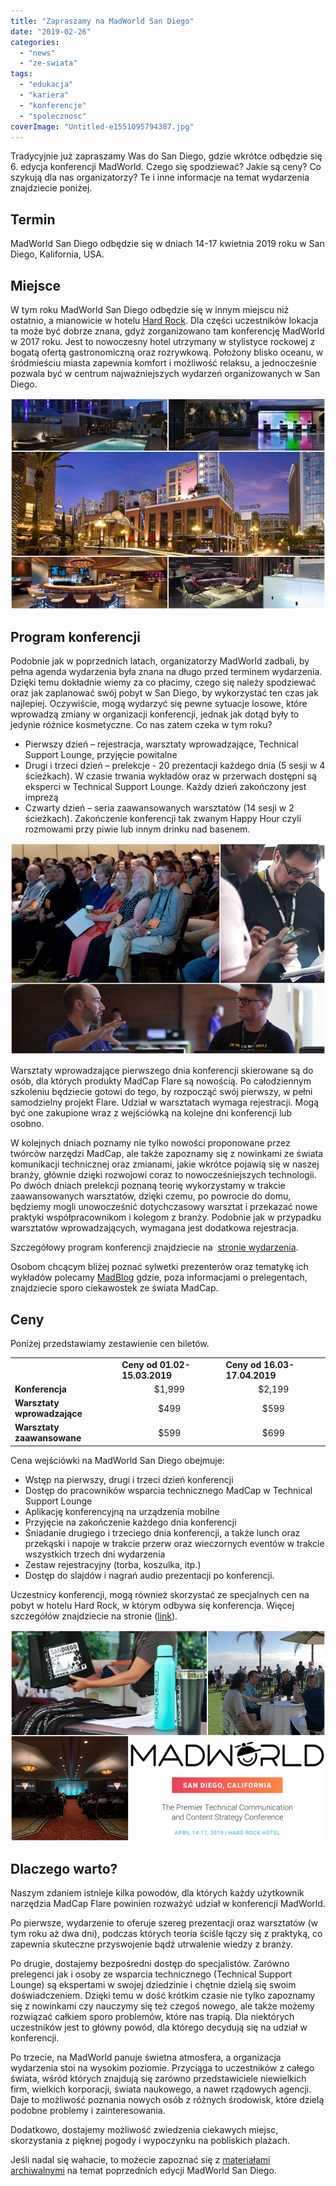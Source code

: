 ```yaml
---
title: "Zapraszamy na MadWorld San Diego"
date: "2019-02-26"
categories:
  - "news"
  - "ze-swiata"
tags:
  - "edukacja"
  - "kariera"
  - "konferencje"
  - "spolecznosc"
coverImage: "Untitled-e1551095794387.jpg"
---
```


Tradycyjnie już zapraszamy Was do San Diego, gdzie wkrótce odbędzie się 6. edycja konferencji MadWorld. Czego się spodziewać? Jakie są ceny? Co szykują dla nas organizatorzy? Te i inne informacje na temat wydarzenia znajdziecie poniżej.

## Termin

MadWorld San Diego odbędzie się w dniach 14-17 kwietnia 2019 roku w San Diego, Kalifornia, USA.

## Miejsce

W tym roku MadWorld San Diego odbędzie się w innym miejscu niż ostatnio, a mianowicie w hotelu [Hard Rock](http://www.hardrockhotelsd.com/). Dla części uczestników lokacja ta może być dobrze znana, gdyż zorganizowano tam konferencję MadWorld w 2017 roku. Jest to nowoczesny hotel utrzymany w stylistyce rockowej z bogatą ofertą gastronomiczną oraz rozrywkową. Położony blisko oceanu, w śródmieściu miasta zapewnia komfort i możliwość relaksu, a jednocześnie pozwala być w centrum najważniejszych wydarzeń organizowanych w San Diego.

![](images/page2.jpg)

## Program konferencji

Podobnie jak w poprzednich latach, organizatorzy MadWorld zadbali, by pełna agenda wydarzenia była znana na długo przed terminem wydarzenia. Dzięki temu dokładnie wiemy za co płacimy, czego się należy spodziewać oraz jak zaplanować swój pobyt w San Diego, by wykorzystać ten czas jak najlepiej. Oczywiście, mogą wydarzyć się pewne sytuacje losowe, które wprowadzą zmiany w organizacji konferencji, jednak jak dotąd były to jedynie różnice kosmetyczne. Co nas zatem czeka w tym roku?

- Pierwszy dzień – rejestracja, warsztaty wprowadzające, Technical Support Lounge, przyjęcie powitalne
- Drugi i trzeci dzień – prelekcje - 20 prezentacji każdego dnia (5 sesji w 4 ścieżkach). W czasie trwania wykładów oraz w przerwach dostępni są eksperci w Technical Support Lounge. Każdy dzień zakończony jest imprezą
- Czwarty dzień – seria zaawansowanych warsztatów (14 sesji w 2 ścieżkach). Zakończenie konferencji tak zwanym Happy Hour czyli rozmowami przy piwie lub innym drinku nad basenem.

![](images/page1.jpg)

Warsztaty wprowadzające pierwszego dnia konferencji skierowane są do osób, dla których produkty MadCap Flare są nowością. Po całodziennym szkoleniu będziecie gotowi do tego, by rozpocząć swój pierwszy, w pełni samodzielny projekt Flare. Udział w warsztatach wymaga rejestracji. Mogą być one zakupione wraz z wejściówką na kolejne dni konferencji lub osobno.

W kolejnych dniach poznamy nie tylko nowości proponowane przez twórców narzędzi MadCap, ale także zapoznamy się z nowinkami ze świata komunikacji technicznej oraz zmianami, jakie wkrótce pojawią się w naszej branży, głównie dzięki rozwojowi coraz to nowocześniejszych technologii. Po dwóch dniach prelekcji poznaną teorię wykorzystamy w trakcie zaawansowanych warsztatów, dzięki czemu, po powrocie do domu, będziemy mogli unowocześnić dotychczasowy warsztat i przekazać nowe praktyki współpracownikom i kolegom z branży. Podobnie jak w przypadku warsztatów wprowadzających, wymagana jest dodatkowa rejestracja.

Szczegółowy program konferencji znajdziecie na  [stronie wydarzenia](https://www.madcapsoftware.com/conference/madworld-2019/schedule/#content).

Osobom chcącym bliżej poznać sylwetki prezenterów oraz tematykę ich wykładów polecamy [MadBlog](https://www.madcapsoftware.com/blog/) gdzie, poza informacjami o prelegentach, znajdziecie sporo ciekawostek ze świata MadCap.

## Ceny

Poniżej przedstawiamy zestawienie cen biletów.

<table><tbody><tr><td></td><td><strong>Ceny od 01.02-15.03.2019</strong></td><td><strong>Ceny od 16.03-17.04.2019</strong></td></tr><tr><td><strong>Konferencja</strong></td><td style="text-align: center;">$1,999</td><td style="text-align: center;">$2,199</td></tr><tr><td><strong>Warsztaty wprowadzające</strong></td><td style="text-align: center;">$499</td><td style="text-align: center;">$599</td></tr><tr><td><strong>Warsztaty zaawansowane</strong></td><td style="text-align: center;">$599</td><td style="text-align: center;">$699</td></tr></tbody></table>

Cena wejściówki na MadWorld San Diego obejmuje:

- Wstęp na pierwszy, drugi i trzeci dzień konferencji
- Dostęp do pracowników wsparcia technicznego MadCap w Technical Support Lounge
- Aplikację konferencyjną na urządzenia mobilne
- Przyjęcie na zakończenie każdego dnia konferencji
- Śniadanie drugiego i trzeciego dnia konferencji, a także lunch oraz przekąski i napoje w trakcie przerw oraz wieczornych eventów w trakcie wszystkich trzech dni wydarzenia
- Zestaw rejestracyjny (torba, koszulka, itp.)
- Dostęp do slajdów i nagrań audio prezentacji po konferencji.

Uczestnicy konferencji, mogą również skorzystać ze specjalnych cen na pobyt w hotelu Hard Rock, w którym odbywa się konferencja. Więcej szczegółów znajdziecie na stronie ([link](https://www.madcapsoftware.com/conference/madworld-2019/pricing.aspx#content)).

![](images/page3.jpg)

## Dlaczego warto?

Naszym zdaniem istnieje kilka powodów, dla których każdy użytkownik narzędzia MadCap Flare powinien rozważyć udział w konferencji MadWorld.

Po pierwsze, wydarzenie to oferuje szereg prezentacji oraz warsztatów (w tym roku aż dwa dni), podczas których teoria ściśle łączy się z praktyką, co zapewnia skuteczne przyswojenie bądź utrwalenie wiedzy z branży.

Po drugie, dostajemy bezpośredni dostęp do specjalistów. Zarówno prelegenci jak i osoby ze wsparcia technicznego (Technical Support Lounge) są ekspertami w swojej dziedzinie i chętnie dzielą się swoim doświadczeniem. Dzięki temu w dość krótkim czasie nie tylko zapoznamy się z nowinkami czy nauczymy się też czegoś nowego, ale także możemy rozwiązać całkiem sporo problemów, które nas trapią. Dla niektórych uczestników jest to główny powód, dla którego decydują się na udział w konferencji.

Po trzecie, na MadWorld panuje świetna atmosfera, a organizacja wydarzenia stoi na wysokim poziomie. Przyciąga to uczestników z całego świata, wśród których znajdują się zarówno przedstawiciele niewielkich firm, wielkich korporacji, świata naukowego, a nawet rządowych agencji. Daje to możliwość poznania nowych osób z różnych środowisk, które dzielą podobne problemy i zainteresowania.

Dodatkowo, dostajemy możliwość zwiedzenia ciekawych miejsc, skorzystania z pięknej pogody i wypoczynku na pobliskich plażach.

Jeśli nadal się wahacie, to możecie zapoznać się z [materiałami archiwalnymi](https://www.madcapsoftware.com/conference/) na temat poprzednich edycji MadWorld San Diego.
